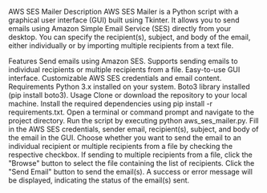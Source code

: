 AWS SES Mailer
Description
AWS SES Mailer is a Python script with a graphical user interface (GUI) built using Tkinter. It allows you to send emails using Amazon Simple Email Service (SES) directly from your desktop. You can specify the recipient(s), subject, and body of the email, either individually or by importing multiple recipients from a text file.

Features
Send emails using Amazon SES.
Supports sending emails to individual recipients or multiple recipients from a file.
Easy-to-use GUI interface.
Customizable AWS SES credentials and email content.
Requirements
Python 3.x installed on your system.
Boto3 library installed (pip install boto3).
Usage
Clone or download the repository to your local machine.
Install the required dependencies using pip install -r requirements.txt.
Open a terminal or command prompt and navigate to the project directory.
Run the script by executing python aws_ses_mailer.py.
Fill in the AWS SES credentials, sender email, recipient(s), subject, and body of the email in the GUI.
Choose whether you want to send the email to an individual recipient or multiple recipients from a file by checking the respective checkbox.
If sending to multiple recipients from a file, click the "Browse" button to select the file containing the list of recipients.
Click the "Send Email" button to send the email(s).
A success or error message will be displayed, indicating the status of the email(s) sent.